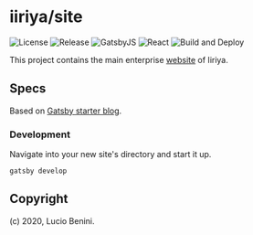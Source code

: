 # iiriya/site

![License](https://img.shields.io/github/license/iiriya/site)
![Release](https://img.shields.io/github/v/release/iiriya/site)
![GatsbyJS](https://img.shields.io/github/package-json/dependency-version/iiriya/site/gatsby)
![React](https://img.shields.io/github/package-json/dependency-version/iiriya/site/react)
![Build and Deploy](https://github.com/iiriya/site/workflows/Build%20and%20Deploy/badge.svg)

This project contains the main enterprise [website](https://iiriya.com/) of Iiriya.

## Specs

Based on [Gatsby starter blog](https://github.com/gatsbyjs/gatsby-starter-blog).

### Development

Navigate into your new site's directory and start it up.

```shell
gatsby develop
```

## Copyright

(c) 2020, Lucio Benini.
